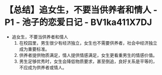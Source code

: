 # 【总结】追女生，不要当供养者和情人 - P1 - 池子的恋爱日记 - BV1ka411X7DJ

-   追女生，不要当供养者和情人
    1.  在校园里，男生很少有经济独立，女生也不需要供养者，社会中经济独立成为重要标准。
    2.  供养者提供物质满足，情人提供情感满足，女生更看重男生的情感价值。
    3.  男生足够优秀时，女生会降低物质要求，甚至倒追，良好关系是平等的，不应成为供养者或情人。